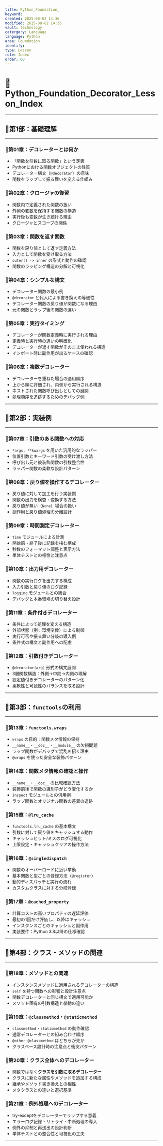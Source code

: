 ```yaml
---
title: Python_Foundation_
keyword:
created: 2025-08-02 14:36
modified: 2025-08-02 14:36
vault: technology
catergory: Language
language: Python
area: Foundation
identify:  
type: Lesson
role: Index
order: 00
---
```


# 📢Python_Foundation_Decorator_Lesson_Index

<hr>

## 📍第1部：基礎理解

<hr>

### 📝第01章：デコレーターとは何か

* 「関数を引数に取る関数」という定義
* Pythonにおける関数オブジェクトの性質
* デコレーター構文（`@decorator`）の意味
* 関数をラップして振る舞いを変える仕組み

### 📝第02章：クロージャの復習

* 関数内で定義された関数の扱い
* 外側の変数を保持する関数の構造
* 実行後も変数が生き続ける理由
* クロージャとスコープの関係

### 📝第03章：関数を返す関数

* 関数を戻り値として返す定義方法
* 入力として関数を受け取る方法
* `outer() -> inner` の形式と動作の確認
* 関数のラッピング構造の分解と可視化

### 📝第04章：シンプルな構文

* デコレーター関数の最小例
* `@decorator` と代入による書き換えの等価性
* デコレーター関数の戻り値が関数になる理由
* 元の関数とラップ後の関数の違い

### 📝第05章：実行タイミング

* デコレーターが関数定義時に実行される理由
* 定義時と実行時の違いの明確化
* デコレーターが返す関数がそのまま使われる構造
* インポート時に副作用が出るケースの確認

### 📝第06章：複数デコレーター

* デコレーターを重ねた場合の適用順序
* 上から順に評価され、内側から実行される構造
* ネストされた関数呼び出しとしての展開
* 処理順序を追跡するためのデバッグ例

<hr>

## 📍第2部：実装例

<hr>

### 📝第07章：引数のある関数への対応

* `*args, **kwargs` を用いた汎用的なラッパー
* 位置引数とキーワード引数の受け渡し方法
* 呼び出し元と被装飾関数の引数整合性
* ラッパー関数の柔軟な設計パターン

### 📝第08章：戻り値を操作するデコレーター

* 戻り値に対して加工を行う実装例
* 関数の出力を検査・変換する方法
* 戻り値が無い（`None`）場合の扱い
* 副作用と戻り値処理の分離設計

### 📝第09章：時間測定デコレーター

* `time` モジュールによる計測
* 開始前・終了後に記録を挟む構成
* 秒数のフォーマット調整と表示方法
* 単体テストとの相性と注意点

### 📝第10章：出力用デコレーター

* 関数の実行ログを出力する構成
* 入力引数と戻り値のログ記録
* `logging` モジュールとの統合
* デバッグと本番環境の切り替え設計

### 📝第11章：条件付きデコレーター

* 条件によって処理を変える構造
* 外部状態（例：環境変数）による制御
* 実行可否や振る舞い分岐の導入例
* 条件式の構文と副作用への配慮

### 📝第12章：引数付きデコレーター

* `@decorator(arg)` 形式の構文展開
* 3層関数構造：外側→中間→内側の理解
* 設定値付きデコレーターのパターン化
* 柔軟性と可読性のバランスを取る設計

<hr>

## 📍第3部：`functools`の利用

<hr>

### 📝第13章：`functools.wraps`

* `wraps` の目的：関数メタ情報の保持
* `__name__`・`__doc__`・`__module__` の欠損問題
* ラップ関数がデバッグで混乱を招く理由
* `@wraps` を使った安全な装飾パターン

### 📝第14章：関数メタ情報の確認と操作

* `__name__`・`__doc__` の比較確認方法
* 装飾前後で関数の識別子がどう変化するか
* `inspect` モジュールとの併用例
* ラップ関数とオリジナル関数の差異の追跡

### 📝第15章：`@lru_cache`

* `functools.lru_cache` の基本構文
* 引数に対して戻り値をキャッシュする動作
* キャッシュヒット/ミスのログ可視化
* 上限設定・キャッシュクリアの操作方法

### 📝第16章：`@singledispatch` 

* 関数のオーバーロードに近い挙動
* 基本関数と型ごとの登録方法（`@register`）
* 動的ディスパッチと実行の流れ
* カスタムクラスに対する分岐登録

### 📝第17章：`@cached_property` 

* 計算コストの高いプロパティの遅延評価
* 最初の1回だけ評価し、以降はキャッシュ
* インスタンスごとのキャッシュと副作用
* 実装要件：Python 3.8以降の仕様確認

<hr>

## 📍第4部：クラス・メソッドの関連

<hr>

### 📝第18章：メソッドとの関連

* インスタンスメソッドに適用されるデコレーターの構造
* `self` を持つ関数への影響と設計注意点
* 関数デコレーターと同じ構文で適用可能か
* メソッド固有の引数構造と挙動の違い

### 📝第19章：`@classmethod`・`@staticmethod`

* `classmethod`・`staticmethod` の動作確認
* 通常デコレーターとの組み合わせ順序
* `@other @classmethod` はどちらが先か
* クラスベース設計時の注意点と衝突パターン

### 📝第20章：クラス全体へのデコレーター

* 関数ではなく**クラスを引数に取るデコレーター**
* クラスに新たな属性やメソッドを追加する構成
* 継承やメソッド書き換えとの相性
* メタクラスとの違いと選択基準

### 📝第21章：例外処理へのデコレーター

* try-exceptをデコレーターでラップする意義
* エラーログ記録・リトライ・中断処理の導入
* 例外の抑制と再送出の設計判断
* 単体テストとの整合性と可視化の工夫

<hr>
